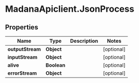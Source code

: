 # MadanaApiclient.JsonProcess

## Properties

Name | Type | Description | Notes
------------ | ------------- | ------------- | -------------
**outputStream** | **Object** |  | [optional] 
**inputStream** | **Object** |  | [optional] 
**alive** | **Boolean** |  | [optional] 
**errorStream** | **Object** |  | [optional] 


